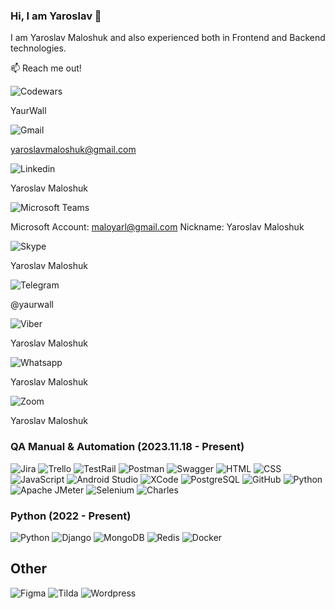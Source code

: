 ### Hi, I am Yaroslav 👋
I am Yaroslav Maloshuk and also experienced both in Frontend and Backend technologies. 

📫 Reach me out!

![Codewars](https://img.shields.io/badge/Codewars-B1361E?style=flat&logo=Codewars&logoColor=white)

YaurWall

![Gmail](https://img.shields.io/badge/Gmail-EA4335?style=for-the-badge&logo=gmail&logoColor=EA4335&labelColor=black&color=EA4335) 

yaroslavmaloshuk@gmail.com

![Linkedin](https://img.shields.io/badge/Linkedin-0A66C2?style=for-the-badge&logo=linkedin&logoColor=0A66C2&labelColor=black&color=0A66C2)

Yaroslav Maloshuk

![Microsoft Teams](https://img.shields.io/badge/Teams-6264A7?style=for-the-badge&logo=microsoft-teams&logoColor=6264A7&labelColor=black&color=6264A7)

Microsoft Account: maloyarl@gmail.com
Nickname: Yaroslav Maloshuk

![Skype](https://img.shields.io/badge/Skype-00AFF0?style=for-the-badge&logo=skype&logoColor=00AFF0&labelColor=black&color=00AFF0)

Yaroslav Maloshuk

![Telegram](https://img.shields.io/badge/Telegram-26A5E4?style=for-the-badge&logo=telegram&logoColor=26A5E4&labelColor=black&color=26A5E4) 

@yaurwall

![Viber](https://img.shields.io/badge/Viber-7360F2?style=for-the-badge&logo=viber&logoColor=7360F2&labelColor=black&color=7360F2)

Yaroslav Maloshuk

![Whatsapp](https://img.shields.io/badge/WhatsApp-25D366?style=for-the-badge&logo=whatsapp&logoColor=25D366&labelColor=black&color=25D366)

Yaroslav Maloshuk

![Zoom](https://img.shields.io/badge/Zoom-0B5CFF?style=for-the-badge&logo=zoom&logoColor=0B5CFF&labelColor=black&color=0B5CFF)

Yaroslav Maloshuk

### QA Manual & Automation (2023.11.18 - Present)

![Jira](https://img.shields.io/badge/Jira-0052CC?style=for-the-badge&logo=jira&logoColor=0052CC&labelColor=black&color=0052CC)
![Trello](https://shields.io/badge/Trello-blue?style=for-the-badge&logo=Trello&logoColor=blue&labelColor=black&color=blue)
![TestRail](https://img.shields.io/badge/TestRail-blue?style=for-the-badge&logo=TestRail&logoColor=blue&labelColor=black&color=blue)
![Postman](https://img.shields.io/badge/Postman-FF6C37?style=for-the-badge&logo=postman&logoColor=FF6C37&labelColor=black&color=FF6C37)
![Swagger](https://img.shields.io/badge/Swagger-85EA2D?style=for-the-badge&logo=Swagger&logoColor=85EA2D&labelColor=black&color=85EA2D)
![HTML](https://img.shields.io/badge/HTML-orange?style=for-the-badge&logo=Html5&logoColor=%23E34F26&labelColor=black&color=%23E34F26)
![CSS](https://img.shields.io/badge/CSS-blue?style=for-the-badge&logo=css3&logoColor=%231572B6&labelColor=black&color=%231572B6)
![JavaScript](https://img.shields.io/badge/JavaScript-F7DF1E?style=for-the-badge&logo=JavaScript&logoColor=F7DF1E&labelColor=black&color=F7DF1E)
![Android Studio](https://img.shields.io/badge/android%20studio-346ac1?style=for-the-badge&logo=android%20studio&logoColor=346ac1&labelColor=black&color=346ac1)
![XCode](https://img.shields.io/badge/XCode-007ACC?style=for-the-badge&logo=Xcode&logoColor=007ACC&labelColor=black&color=007ACC)
![PostgreSQL](https://img.shields.io/badge/PostgreSQL-3670A0?style=for-the-badge&logo=postgresql&logoColor=3670A0&labelColor=black&color=3670A0)
![GitHub](https://img.shields.io/badge/GitHub-100000?style=for-the-badge&logo=github&logoColor=100000&labelColor=black&color=100000)
![Python](https://img.shields.io/badge/python-3670A0?style=for-the-badge&logo=python&logoColor=3670A0&labelColor=black&color=3670A0)
![Apache JMeter](https://img.shields.io/badge/Apache%20JMeter-D22128?style=for-the-badge&logo=apachejmeter&logoColor=D22128&labelColor=black&color=D22128)
![Selenium](https://img.shields.io/badge/Selenium-43B02A?style=for-the-badge&logo=Selenium&logoColor=43B02A&labelColor=black&color=43B02A)
![Charles](https://img.shields.io/badge/Charles-F3F5F5?style=for-the-badge&logo=charles&logoColor=F3F5F5&labelColor=black&color=F3F5F5)

### Python (2022 - Present) 
![Python](https://img.shields.io/badge/python-3670A0?style=for-the-badge&logo=python&logoColor=3670A0&labelColor=black&color=3670A0)
![Django](https://img.shields.io/badge/Django-092E20?style=for-the-badge&logo=django&logoColor=092E20&labelColor=black&color=092E20)
![MongoDB](https://img.shields.io/badge/MongoDB-4DB33D?&style=for-the-badge&logo=mongodb&logoColor=4DB33D&labelColor=black&color=4DB33D)
![Redis](https://img.shields.io/badge/Redis-DC382D?&style=for-the-badge&logo=redis&logoColor=DC382D&labelColor=black&color=DC382D)
![Docker](https://img.shields.io/badge/Docker-2496ED?style=for-the-badge&logo=docker&logoColor=2496ED&labelColor=black&color=2496ED)

## Other
![Figma](https://img.shields.io/badge/-Figma-F24E1E?style=for-the-badge&logo=figma&logoColor=F24E1E&labelColor=black&color=F24E1E)
![Tilda](https://img.shields.io/badge/-Tilda-FFA282?style=for-the-badge&logo=tildapublishing&logoColor=FFA282&labelColor=black&color=FFA282)
![Wordpress](https://img.shields.io/badge/-WordPress-21759B?style=for-the-badge&logo=wordpress&logoColor=21759B&labelColor=black&color=21759B)
